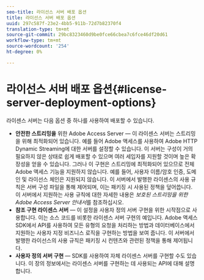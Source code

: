 ```yaml
---
seo-title: 라이선스 서버 배포 옵션
title: 라이선스 서버 배포 옵션
uuid: 297c587f-23e2-4bb5-911b-72d7b82370f4
translation-type: tm+mt
source-git-commit: 29bc8323460d9be0fce66cbea7c6fce46df20d61
workflow-type: tm+mt
source-wordcount: '254'
ht-degree: 0%

---
```



# 라이선스 서버 배포 옵션{#license-server-deployment-options}

라이센스 서버는 다음 옵션 중 하나를 사용하여 배포할 수 있습니다.

* **안전한 스트리밍을**  위한 Adobe Access Server — 이 라이센스 서버는 스트리밍을 위해 최적화되어 있습니다. 예를 들어 Adobe 액세스를 사용하여 Adobe HTTP Dynamic Streaming에 대한 서버를 설정할 수 있습니다. 이 서버는 구성이 거의 필요하지 않은 상태로 쉽게 배포할 수 있으며 여러 세입자를 지원할 것이며 높은 확장성을 얻을 수 있습니다. 그러나 이 구현은 스트리밍에 최적화되어 있으므로 전체 Adobe 액세스 기능을 지원하지 않습니다. 예를 들어, 사용자 이름/암호 인증, 도메인 및 라이선스 체인은 지원되지 않습니다. 이 서버에서 발행한 라이센스의 사용 규칙은 서버 구성 파일을 통해 제어되며, 이는 패키징 시 사용된 정책을 덮어씁니다. 이 서버에서 지원하는 사용 규칙에 대한 자세한 내용은 *보호된 스트리밍을 위한 Adobe Access Server 안내서*&#x200B;를 참조하십시오.
* **참조 구현 라이센스 서버** — 이 설정을 사용자 정의 서버 구현을 위한 시작점으로 사용합니다. 이는 소스 코드를 비롯한 라이센스 서버 구현의 예입니다. Adobe 액세스 SDK에서 API를 사용하여 모든 유형의 요청을 처리하는 방법과 데이터베이스에서 지원하는 사용자 지정 비즈니스 로직을 구현하는 방법을 보여 줍니다. 이 서버에서 발행한 라이선스의 사용 규칙은 패키징 시 컨텐츠와 관련된 정책을 통해 제어됩니다.
* **사용자 정의 서버 구현** — SDK를 사용하여 자체 라이센스 서버를 구현할 수도 있습니다. 이 장의 정보에서는 라이센스 서버를 구현하는 데 사용되는 API에 대해 설명합니다.


